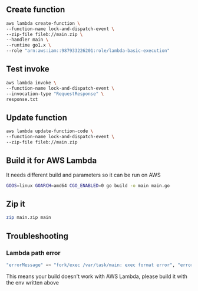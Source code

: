 ## Create function

```bash
aws lambda create-function \
--function-name lock-and-dispatch-event \
--zip-file fileb://main.zip \
--handler main \
--runtime go1.x \
--role "arn:aws:iam::987933226201:role/lambda-basic-execution"
```

## Test invoke

```bash
aws lambda invoke \
--function-name lock-and-dispatch-event \
--invocation-type "RequestResponse" \
response.txt
```

## Update function

```bash
aws lambda update-function-code \
--function-name lock-and-dispatch-event \
--zip-file fileb://main.zip
```

## Build it for AWS Lambda
It needs different build and parameters so it can be run on AWS

```bash
GOOS=linux GOARCH=amd64 CGO_ENABLED=0 go build -o main main.go
```

## Zip it

```bash
zip main.zip main
```

## Troubleshooting

### Lambda path error

```elixir
"errorMessage" => "fork/exec /var/task/main: exec format error", "errorType" => "PathError"}
```

This means your build doesn't work with AWS Lambda, please build it with the env written above